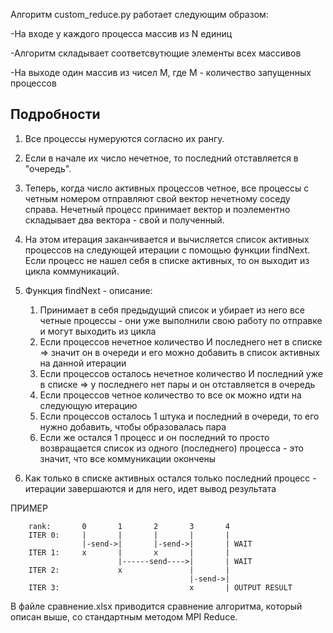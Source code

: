 Алгоритм custom_reduce.py работает следующим образом:

-На входе у каждого процесса массив из N единиц

-Алгоритм складывает соответсвутющие элементы всех массивов

-На выходе один массив из чисел M, где M - количество запущенных процессов

## Подробности

1. Все процессы нумеруются согласно их рангу.

2. Если в начале их число нечетное, то последний отставляется в "очередь".

3. Теперь, когда число активных процессов четное, все процессы с четным номером отправляют свой вектор нечетному соседу справа. Нечетный процесс принимает вектор и поэлементно складывает два вектора - свой и полученный.

4. На этом итерация заканчивается и вычисляется список активных процессов на следующей итерации с помощью функции findNext. Если процесс не нашел себя в списке активных, то он выходит из цикла коммуникаций.
   
5. Функция findNext - описание:
   1. Принимает в себя предыдущий список и убирает из него все четные процессы - они уже выполнили свою работу по отправке и могут выходить из цикла
   2. Если процессов нечетное количество И последнего нет в списке => значит он в очереди и его можно добавить в список активных на данной итерации
   3. Если процессов осталось нечетное количество И последний уже в списке => у последнего нет пары и он отставляется в очередь
   4. Если процессов четное количество то все ок можно идти на следующую итерацию
   5. Если процессов осталось 1 штука и последний в очереди, то его нужно добавить, чтобы образовалась пара
   6. Если же остался 1 процесс и он последний то просто возвращается список из одного (последнего) процесса - это значит, что все коммуникации окончены

6. Как только в списке активных остался только последний процесс - итерации завершаются и для него, идет вывод результата 

ПРИМЕР

        rank:       0       1       2       3       4
        ITER 0:     |       |       |       |       |
                    |-send->|       |-send->|       | WAIT
        ITER 1:     x       |       x       |       |
                            |------send---->|       | WAIT        
        ITER 2:             x               |       |
                                            |-send->|                      
        ITER 3:                             x       | OUTPUT RESULT


В файле сравнение.xlsx приводится сравнение алгоритма, который описан выше, со стандартным методом MPI Reduce.
